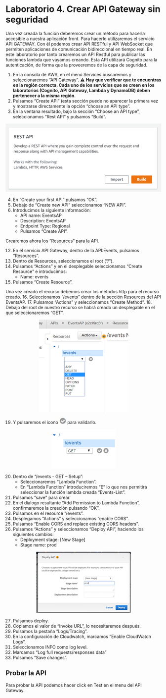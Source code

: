 # Laboratorio 4.  Crear API Gateway sin seguridad

Una vez creada la función deberemos crear un método para hacerla accesible a nuestra aplicación front. Para hacerlo utilizaremos el servicio API GATEWAY. Con él podemos crear API RESTful y API WebSocket que permiten aplicaciones de comunicación bidireccional en tiempo real. 
En este laboratorio por tanto crearemos un API Restful para publicar las funciones lambda que vayamos creando. Esta API utilizará Cognito para la autenticación, de forma que la proveeremos de la capa de seguridad.
1.	En la consola de AWS, en el menú Services buscaremos y seleccionaremos “API Gateway”.                                 :warning: **Hay que verificar que te encuentras en la región correcta. Cada uno de los servicios que se creen en los laboratorios (Cognito, API Gateway, Lambda y DynamoDB) deben pertenecer a la misma región.**
2.	Pulsamos “Create API” (esta sección puede no aparecer la primera vez y mostrarse directamente la opción “choose an API type”.
3.	En la ventana resultado, bajo la sección “Choose an API type”, seleccionamos “Rest API” y pulsamos “Build”.

<p align="center">
    <img src="resources/api_1.png">
</p>

4.	En “Create your first API” pulsamos “OK”.
5.	Debajo de “Create new API” seleccionamos “NEW API”.
6.	Introducimos la siguiente información:
    * API name: EventsAP
    * Description: EventsAP
    * Endpoint Type: Regional
    * Pulsamos “Create API”.

Crearemos ahora los “Resources” para la API.

12.	En el servicio API Gateway, dentro de la API:Events, pulsamos “Resources”.
13.	Dentro de Resources, seleccionamos el root (“/”).
14.	Pulsamos “Actions” y en el desplegable seleccionamos “Create Resource” e introducimos:
    * Name: events
15.	Pulsamos “Create Resource”.

Una vez creado el recurso debemos crear los métodos http para el recurso creado.
16.	Seleccionamos “/events” dentro de la sección Resources del API EventsAP.
17.	Pulsamos “Actions” y seleccionamos “Create Method”.
18.	Debajo del root de nuestro recurso se habrá creado un desplegable en el que seleccionaremos “GET”.

<p align="center">
    <img src="resources/api_3.png">
</p>

19.	Y pulsaremos el icono ![](resources/icon.png) para validarlo.

<p align="center">
    <img src="resources/api_4.png">
</p>


20.	Dentro de “/events - GET – Setup”:
    * Seleccionaremos “Lambda Function”.
    * En “Lambda Function” introduciremos “E” lo que nos permitirá seleccionar la función lambda creada “Events-List”.
21.	Pulsamos “save" para crear.
22.	En el dialogo resultante “Add Permission to Lambda Function”, confirmaremos la creación pulsando “OK”.
23.	Pulsamos en el resource “/events”.
24.	Desplegamos “Actions” y seleccionamos “enable CORS”.
25.	Pulsamos “Enable CORS and replace existing CORS headers”.
26.	Pulsamos “Actions” y seleccionamos “Deploy API”, haciendo los siguientes cambios:
    * Deployment stage: [New Stage]
    * Stage name: prod

<p align="center">
    <img src="resources/api_5.png">
</p>


27.	Pulsamos deploy.
28.	Copiamos el valor de “Invoke URL”, lo necesitaremos después.
29.	Pulsamos la pestaña “Logs/Tracing”.
30.	En la configuración de Cloudwatch, marcamos “Enable CloudWatch Logs”.
31.	Seleccionamos INFO como log level.
32.	Marcamos “Log full requests/responses data”
33.	Pulsamos “Save changes”.

## Probar la API

Para probar la API podemos hacer click en Test en el menu del API Gateway.
